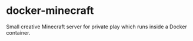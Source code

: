 # docker-minecraft
Small creative Minecraft server for private play which runs inside a Docker container.
